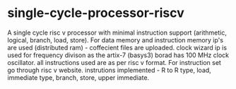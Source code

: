 # single-cycle-processor-riscv
A single cycle risc v processor with minimal instruction support (arithmetic, logical, branch, load, store).
For data memory and instruction memory ip's are used (distributed ram) - coffecient files are uploaded.
clock wizard ip is used for frequency divison as the artix-7 (basys3) borad has 100 MHz clock oscillator.
all instructions used are as per risc v format. For instruction set go through risc v website.
instrutions implemented - R to R type, load, immediate type, branch, store, upper immediate.
